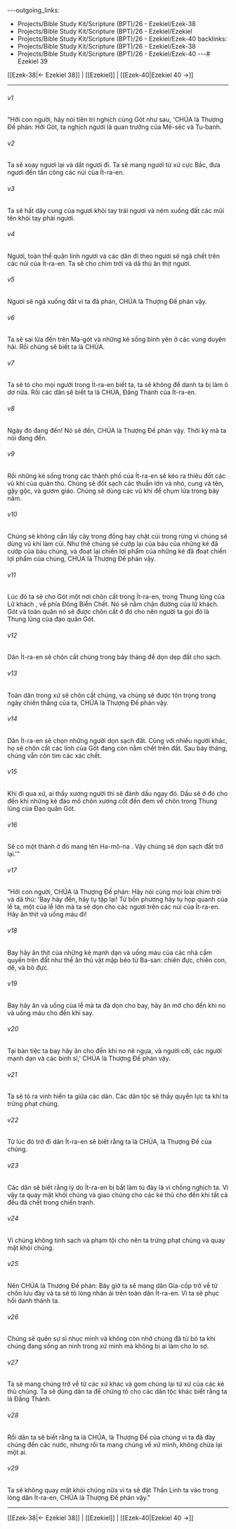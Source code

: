 ---outgoing_links:
  - Projects/Bible Study Kit/Scripture (BPT)/26 - Ezekiel/Ezek-38
  - Projects/Bible Study Kit/Scripture (BPT)/26 - Ezekiel/Ezekiel
  - Projects/Bible Study Kit/Scripture (BPT)/26 - Ezekiel/Ezek-40
backlinks:
  - Projects/Bible Study Kit/Scripture (BPT)/26 - Ezekiel/Ezek-38
  - Projects/Bible Study Kit/Scripture (BPT)/26 - Ezekiel/Ezek-40
---# Ezekiel 39

[[Ezek-38|← Ezekiel 38]] | [[Ezekiel]] | [[Ezek-40|Ezekiel 40 →]]
***



###### v1 
"Hỡi con người, hãy nói tiên tri nghịch cùng Gót như sau, 'CHÚA là Thượng Đế phán: Hỡi Gót, ta nghịch ngươi là quan trưởng của Mê-séc và Tu-banh. 

###### v2 
Ta sẽ xoay ngươi lại và dắt ngươi đi. Ta sẽ mang ngươi từ xứ cực Bắc, đưa ngươi đến tấn công các núi của Ít-ra-en. 

###### v3 
Ta sẽ hất dây cung của ngươi khỏi tay trái ngươi và ném xuống đất các mũi tên khỏi tay phải ngươi. 

###### v4 
Ngươi, toàn thể quân lính ngươi và các dân đi theo ngươi sẽ ngã chết trên các núi của Ít-ra-en. Ta sẽ cho chim trời và dã thú ăn thịt ngươi. 

###### v5 
Ngươi sẽ ngã xuống đất vì ta đã phán, CHÚA là Thượng Đế phán vậy. 

###### v6 
Ta sẽ sai lửa đến trên Ma-gót và những kẻ sống bình yên ở các vùng duyên hải. Rồi chúng sẽ biết ta là CHÚA. 

###### v7 
Ta sẽ tỏ cho mọi người trong Ít-ra-en biết ta, ta sẽ không để danh ta bị làm ô dơ nữa. Rồi các dân sẽ biết ta là CHÚA, Đấng Thánh của Ít-ra-en. 

###### v8 
Ngày đó đang đến! Nó sẽ đến, CHÚA là Thượng Đế phán vậy. Thời kỳ mà ta nói đang đến. 

###### v9 
Rồi những kẻ sống trong các thành phố của Ít-ra-en sẽ kéo ra thiêu đốt các vũ khí của quân thù. Chúng sẽ đốt sạch các thuẫn lớn và nhỏ, cung và tên, gậy gộc, và gươm giáo. Chúng sẽ dùng các vũ khí để chụm lửa trong bảy năm. 

###### v10 
Chúng sẽ không cần lấy cây trong đồng hay chặt củi trong rừng vì chúng sẽ dùng vũ khí làm củi. Như thế chúng sẽ cướp lại của báu của những kẻ đã cướp của báu chúng, và đoạt lại chiến lợi phẩm của những kẻ đã đoạt chiến lợi phẩm của chúng, CHÚA là Thượng Đế phán vậy. 

###### v11 
Lúc đó ta sẽ cho Gót một nơi chôn cất trong Ít-ra-en, trong Thung lũng của Lữ khách , về phía Đông Biển Chết. Nó sẽ nằm chận đường của lữ khách. Gót và toàn quân nó sẽ được chôn cất ở đó cho nên người ta gọi đó là Thung lũng của đạo quân Gót. 

###### v12 
Dân Ít-ra-en sẽ chôn cất chúng trong bảy tháng để dọn dẹp đất cho sạch. 

###### v13 
Toàn dân trong xứ sẽ chôn cất chúng, và chúng sẽ được tôn trọng trong ngày chiến thắng của ta, CHÚA là Thượng Đế phán vậy. 

###### v14 
Dân Ít-ra-en sẽ chọn những người dọn sạch đất. Cùng với nhiều người khác, họ sẽ chôn cất các lính của Gót đang còn nằm chết trên đất. Sau bảy tháng, chúng vẫn còn tìm các xác chết. 

###### v15 
Khi đi qua xứ, ai thấy xương người thì sẽ đánh dấu ngay đó. Dấu sẽ ở đó cho đến khi những kẻ đào mồ chôn xương cốt đến đem về chôn trong Thung lũng của Đạo quân Gót. 

###### v16 
Sẽ có một thành ở đó mang tên Ha-mô-na . Vậy chúng sẽ dọn sạch đất trở lại.'" 

###### v17 
"Hỡi con người, CHÚA là Thượng Đế phán: Hãy nói cùng mọi loài chim trời và dã thú: 'Bay hãy đến, hãy tụ tập lại! Từ bốn phương hãy tụ họp quanh của lễ ta, một của lễ lớn mà ta sẽ dọn cho các ngươi trên các núi của Ít-ra-en. Hãy ăn thịt và uống máu đi! 

###### v18 
Bay hãy ăn thịt của những kẻ mạnh dạn và uống máu của các nhà cầm quyền trên đất như thể ăn thú vật mập béo từ Ba-san: chiên đực, chiên con, dê, và bò đực. 

###### v19 
Bay hãy ăn và uống của lễ mà ta đã dọn cho bay, hãy ăn mỡ cho đến khi no và uống máu cho đến khi say. 

###### v20 
Tại bàn tiệc ta bay hãy ăn cho đến khi no nê ngựa, và người cỡi, các người mạnh dạn và các binh sĩ,' CHÚA là Thượng Đế phán vậy. 

###### v21 
Ta sẽ tỏ ra vinh hiển ta giữa các dân. Các dân tộc sẽ thấy quyền lực ta khi ta trừng phạt chúng. 

###### v22 
Từ lúc đó trở đi dân Ít-ra-en sẽ biết rằng ta là CHÚA, là Thượng Đế của chúng. 

###### v23 
Các dân sẽ biết rằng lý do Ít-ra-en bị bắt làm tù đày là vì chống nghịch ta. Vì vậy ta quay mặt khỏi chúng và giao chúng cho các kẻ thù cho đến khi tất cả đều đã chết trong chiến tranh. 

###### v24 
Vì chúng không tinh sạch và phạm tội cho nên ta trừng phạt chúng và quay mặt khỏi chúng. 

###### v25 
Nên CHÚA là Thượng Đế phán: Bây giờ ta sẽ mang dân Gia-cốp trở về từ chốn lưu đày và ta sẽ tỏ lòng nhân ái trên toàn dân Ít-ra-en. Vì ta sẽ phục hồi danh thánh ta. 

###### v26 
Chúng sẽ quên sự sỉ nhục mình và không còn nhớ chúng đã từ bỏ ta khi chúng đang sống an ninh trong xứ mình mà không bị ai làm cho lo sợ. 

###### v27 
Ta sẽ mang chúng trở về từ các xứ khác và gom chúng lại từ xứ của các kẻ thù chúng. Ta sẽ dùng dân ta để chứng tỏ cho các dân tộc khác biết rằng ta là Đấng Thánh. 

###### v28 
Rồi dân ta sẽ biết rằng ta là CHÚA, là Thượng Đế của chúng vì ta đã đày chúng đến các nước, nhưng rồi ta mang chúng về xứ mình, không chừa lại một ai. 

###### v29 
Ta sẽ không quay mặt khỏi chúng nữa vì ta sẽ đặt Thần Linh ta vào trong lòng dân Ít-ra-en, CHÚA là Thượng Đế phán vậy."

***
[[Ezek-38|← Ezekiel 38]] | [[Ezekiel]] | [[Ezek-40|Ezekiel 40 →]]
